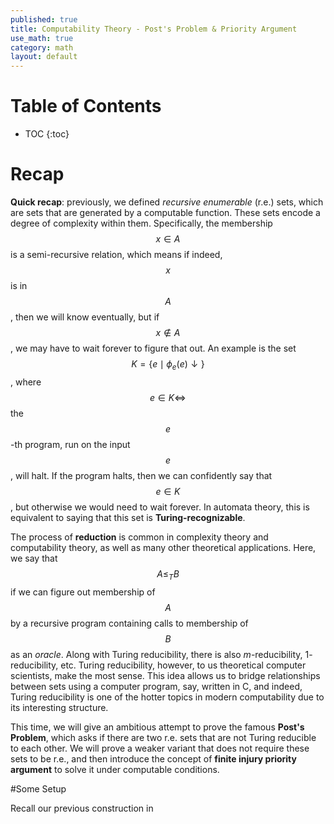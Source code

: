 ```yaml
---
published: true
title: Computability Theory - Post's Problem & Priority Argument 
use_math: true
category: math
layout: default
---
```


# Table of Contents

* TOC
{:toc}
# Recap

**Quick recap**: previously, we defined _recursive enumerable_ (r.e.) sets, which are sets that are generated by a computable function. These sets encode a degree of complexity within them. Specifically, the membership $$ x \in A $$ is a semi-recursive relation, which means if indeed, $$x$$ is in $$A$$, then we will know eventually, but if $$x \not\in A$$, we may have to wait forever to figure that out. An example is the set $$K = \{e \mid \phi_e(e)\downarrow\}$$ , where $$e \in K \iff$$ the $$e$$-th program, run on the input $$e$$, will halt.  If the program halts, then we can confidently say that $$e \in K​$$, but otherwise we would need to wait forever. In automata theory, this is equivalent to saying that this set is **Turing-recognizable**.

The process of **reduction** is common in complexity theory and computability theory, as well as many other theoretical applications. Here, we say that $$A \leq_T B$$ if we can figure out membership of $$A$$ by a recursive program containing calls to membership of $$B$$ as an _oracle_. Along with Turing reducibility, there is also $m$-reducibility, $1$-reducibility, etc. Turing reducibility, however, to us theoretical computer scientists, make the most sense. This idea allows us to bridge relationships between sets using a computer program, say, written in C, and indeed, Turing reducibility is one of the hotter topics in modern computability due to its interesting structure.

This time, we will give an ambitious attempt to prove the famous **Post's Problem**, which asks if there are two r.e. sets that are not Turing reducible to each other. We will prove a weaker variant that does not require these sets to be r.e., and then introduce the concept of **finite injury priority argument** to solve it under computable conditions.

#Some Setup

Recall our previous construction in 
